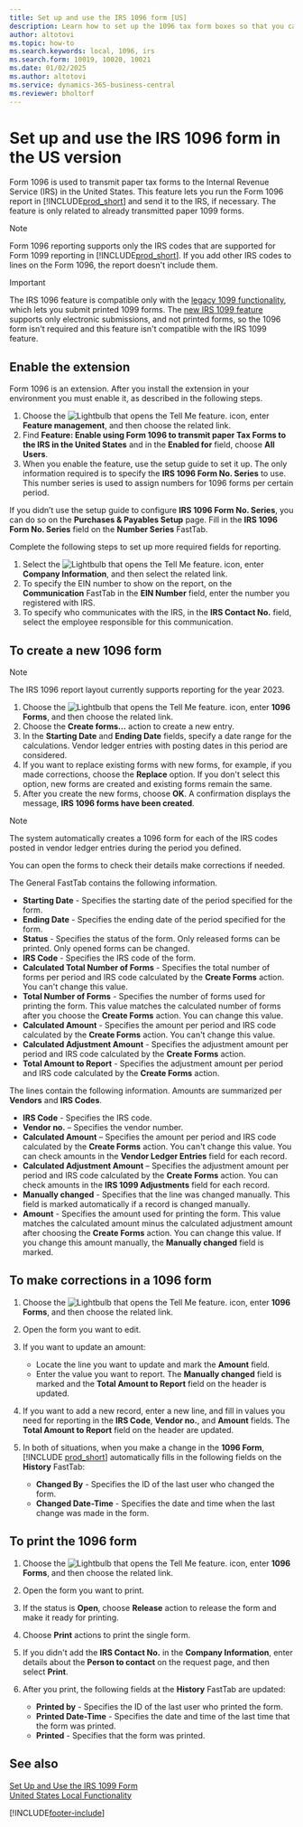 ```yaml
---
title: Set up and use the IRS 1096 form [US]
description: Learn how to set up the 1096 tax form boxes so that you can submit the required reports.
author: altotovi
ms.topic: how-to
ms.search.keywords: local, 1096, irs
ms.search.form: 10019, 10020, 10021
ms.date: 01/02/2025
ms.author: altotovi
ms.service: dynamics-365-business-central
ms.reviewer: bholtorf
---
```


# Set up and use the IRS 1096 form in the US version

Form 1096 is used to transmit paper tax forms to the Internal Revenue Service (IRS) in the United States. This feature lets you run the Form 1096 report in [!INCLUDE[prod_short](../../includes/prod_short.md)] and send it to the IRS, if necessary. The feature is only related to already transmitted paper 1099 forms.

> [!NOTE]
> Form 1096 reporting supports only the IRS codes that are supported for Form 1099 reporting in [!INCLUDE[prod_short](../../includes/prod_short.md)]. If you add other IRS codes to lines on the Form 1096, the report doesn't include them.

> [!IMPORTANT]
> The IRS 1096 feature is compatible only with the [legacy 1099 functionality](set-up-use-irs1099-form.md), which lets you submit printed 1099 forms. The [new IRS 1099 feature](set-up-use-irs1099-form-v24.md) supports only electronic submissions, and not printed forms, so the 1096 form isn't required and this feature isn't compatible with the IRS 1099 feature.

## Enable the extension

Form 1096 is an extension. After you install the extension in your environment you must enable it, as described in the following steps.

1. Choose the ![Lightbulb that opens the Tell Me feature.](../../media/ui-search/search_small.png "Tell me what you want to do") icon, enter **Feature management**, and then choose the related link.
2. Find **Feature: Enable using Form 1096 to transmit paper Tax Forms to the IRS in the United States** and in the **Enabled for** field, choose **All Users**.
3. When you enable the feature, use the setup guide to set it up. The only information required is to specify the **IRS 1096 Form No. Series** to use. This number series is used to assign numbers for 1096 forms per certain period.

If you didn’t use the setup guide to configure **IRS 1096 Form No. Series**, you can do so on the **Purchases & Payables Setup** page. Fill in the **IRS 1096 Form No. Series** field on the **Number Series** FastTab.

Complete the following steps to set up more required fields for reporting.

1. Select the ![Lightbulb that opens the Tell Me feature.](../../media/ui-search/search_small.png "Tell me what you want to do") icon, enter **Company Information**, and then select the related link.   
2. To specify the EIN number to show on the report, on the **Communication** FastTab in the **EIN Number** field, enter the number you registered with IRS.  
3. To specify who communicates with the IRS, in the **IRS Contact No.** field, select the employee responsible for this communication.  

## To create a new 1096 form

> [!NOTE]
> The IRS 1096 report layout currently supports reporting for the year 2023.  

1. Choose the ![Lightbulb that opens the Tell Me feature.](../../media/ui-search/search_small.png "Tell me what you want to do") icon, enter **1096 Forms**, and then choose the related link.
2. Choose the **Create forms…** action to create a new entry.
3. In the **Starting Date** and **Ending Date** fields, specify a date range for the calculations. Vendor ledger entries with posting dates in this period are considered.
4. If you want to replace existing forms with new forms, for example, if you made corrections, choose the **Replace** option. If you don't select this option, new forms are created and existing forms remain the same.
5. After you create the new forms, choose **OK**. A confirmation displays the message, **IRS 1096 forms have been created**.

> [!NOTE]
> The system automatically creates a 1096 form for each of the IRS codes posted in vendor ledger entries during the period you defined.

You can open the forms to check their details make corrections if needed.

The General FastTab contains the following information.

- **Starting Date** - Specifies the starting date of the period specified for the form.
- **Ending Date** - Specifies the ending date of the period specified for the form.
- **Status** - Specifies the status of the form. Only released forms can be printed. Only opened forms can be changed.
- **IRS Code** - Specifies the IRS code of the form.
- **Calculated Total Number of Forms** - Specifies the total number of forms per period and IRS code calculated by the **Create Forms** action. You can't change this value.
- **Total Number of Forms** - Specifies the number of forms used for printing the form. This value matches the calculated number of forms after you choose the **Create Forms** action. You can change this value.
- **Calculated Amount** - Specifies the amount per period and IRS code calculated by the **Create Forms** action. You can't change this value.
- **Calculated Adjustment Amount** - Specifies the adjustment amount per period and IRS code calculated by the **Create Forms** action.
- **Total Amount to Report** - Specifies the adjustment amount per period and IRS code calculated by the **Create Forms** action.

The lines contain the following information. Amounts are summarized per **Vendors** and **IRS Codes**.

- **IRS Code** - Specifies the IRS code.
- **Vendor no.** – Specifies the vendor number.
- **Calculated Amount** – Specifies the amount per period and IRS code calculated by the **Create Forms** action. You can't change this value. You can check amounts in the **Vendor Ledger Entries** field for each record.
- **Calculated Adjustment Amount** – Specifies the adjustment amount per period and IRS code calculated by the **Create Forms** action. You can check amounts in the **IRS 1099 Adjustments** field for each record.
- **Manually changed** - Specifies that the line was changed manually. This field is marked automatically if a record is changed manually.
- **Amount** - Specifies the amount used for printing the form. This value matches the calculated amount minus the calculated adjustment amount after choosing the **Create Forms** action. You can change this value. If you change this amount manually, the **Manually changed** field is marked.

## To make corrections in a 1096 form

1. Choose the ![Lightbulb that opens the Tell Me feature.](../../media/ui-search/search_small.png "Tell me what you want to do") icon, enter **1096 Forms**, and then choose the related link.
2. Open the form you want to edit.
3. If you want to update an amount:

   * Locate the line you want to update and mark the **Amount** field.
   * Enter the value you want to report. The **Manually changed** field is marked and the **Total Amount to Report** field on the header is updated.

4. If you want to add a new record, enter a new line, and fill in values you need for reporting in the **IRS Code**, **Vendor no.**, and **Amount** fields. The **Total Amount to Report** field on the header are updated.
5. In both of situations, when you make a change in the **1096 Form**, [!INCLUDE [prod_short](../../includes/prod_short.md)] automatically fills in the following fields on the **History** FastTab:

   - **Changed By** - Specifies the ID of the last user who changed the form.
   - **Changed Date-Time** - Specifies the date and time when the last change was made in the form.

## To print the 1096 form

1. Choose the ![Lightbulb that opens the Tell Me feature.](../../media/ui-search/search_small.png "Tell me what you want to do") icon, enter **1096 Forms**, and then choose the related link.
2. Open the form you want to print.
3. If the status is **Open**, choose **Release** action to release the form and make it ready for printing.
4. Choose **Print** actions to print the single form.
5. If you didn't add the **IRS Contact No.** in the **Company Information**, enter details about the **Person to contact** on the request page, and then select **Print**.
6. After you print, the following fields at the **History** FastTab are updated:

    - **Printed by** - Specifies the ID of the last user who printed the form.
    - **Printed Date-Time** - Specifies the date and time of the last time that the form was printed.
    - **Printed** - Specifies that the form was printed.

## See also

[Set Up and Use the IRS 1099 Form](set-up-use-irs1099-form.md)   
[United States Local Functionality](united-states-local-functionality.md)

[!INCLUDE[footer-include](../../includes/footer-banner.md)]

